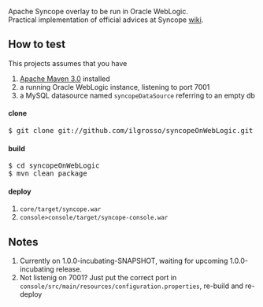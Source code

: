 Apache Syncope overlay to be run in Oracle WebLogic.<br/>
Practical implementation of official advices at Syncope [wiki](https://cwiki.apache.org/confluence/display/SYNCOPE/Run+Syncope+in+real+environments).

## How to test ##

This projects assumes that you have
 1. [Apache Maven 3.0](http://maven.apache.org) installed
 1. a running Oracle WebLogic instance, listening to port 7001
 1. a MySQL datasource named <code>syncopeDataSource</code> referring to an empty db

#### clone ####

<pre>
$ git clone git://github.com/ilgrosso/syncopeOnWebLogic.git
</pre>

#### build ####

<pre>
$ cd syncopeOnWebLogic
$ mvn clean package
</pre>

#### deploy ####

 1. <code>core/target/syncope.war</code>
 1. <code>console>console/target/syncope-console.war</code>

## Notes ##
 1. Currently on 1.0.0-incubating-SNAPSHOT, waiting for upcoming 1.0.0-incubating release.
 1. Not listenig on 7001? Just put the correct port in <code>console/src/main/resources/configuration.properties</code>, re-build and re-deploy